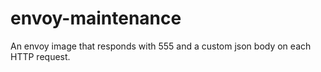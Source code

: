 # envoy-maintenance
 
An envoy image that responds with 555 and a custom json body on each HTTP request.